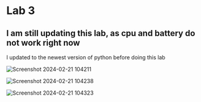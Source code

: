 # Lab 3

## I am still updating this lab, as cpu and battery do not work right now

I updated to the newest version of python before doing this lab

![Screenshot 2024-02-21 104211](https://github.com/BlazedFir511/EE322/assets/65604948/a806ff95-4cc9-4e95-9d24-710732d99bea)

![Screenshot 2024-02-21 104238](https://github.com/BlazedFir511/EE322/assets/65604948/eeeff9fb-32a8-455b-bd41-f36ed28690cc)

![Screenshot 2024-02-21 104323](https://github.com/BlazedFir511/EE322/assets/65604948/feae444f-b28b-4ccf-adbe-74dc29f3eea6)



